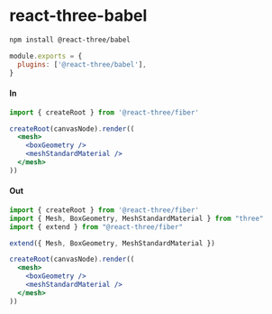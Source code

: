 # react-three-babel

```bash
npm install @react-three/babel
```

```javascript babel.config.js
module.exports = {
  plugins: ['@react-three/babel'],
}
```

#### In

```jsx
import { createRoot } from '@react-three/fiber'

createRoot(canvasNode).render((
  <mesh>
    <boxGeometry />
    <meshStandardMaterial />
  </mesh>
))
```

#### Out

```jsx
import { createRoot } from '@react-three/fiber'
import { Mesh, BoxGeometry, MeshStandardMaterial } from "three"
import { extend } from "@react-three/fiber"

extend({ Mesh, BoxGeometry, MeshStandardMaterial })

createRoot(canvasNode).render((
  <mesh>
    <boxGeometry />
    <meshStandardMaterial />
  </mesh>
))
```
